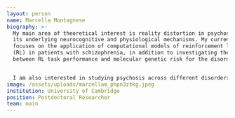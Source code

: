 ```yaml
---
layout: person
name: Marcella Montagnese
biography: >-
  My main area of theoretical interest is reality distortion in psychosis and
  its underlying neurocognitive and physiological mechanisms. My current work
  focuses on the application of computational models of reinforcement learning
  (RL) in patients with schizophrenia, in addition to investigating the link
  between RL task performance and molecular genetic risk for the disorder.


  I am also interested in studying psychosis across different disorders, specifically Parkinson's disease.
image: /assets/uploads/marcellam_phpn3ztkg.jpeg
institution: University of Cambridge
position: Postdoctoral Researcher
team: main
---
```

